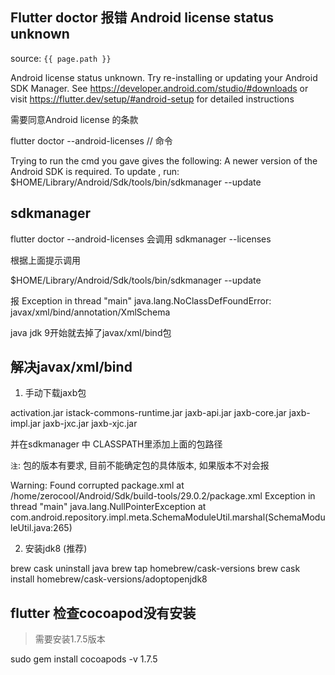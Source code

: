 ## Flutter doctor 报错 Android license status unknown
source: `{{ page.path }}`

  Android license status unknown.
  Try re-installing or updating your Android SDK Manager.
  See https://developer.android.com/studio/#downloads or visit https://flutter.dev/setup/#android-setup for
  detailed instructions

需要同意Android license 的条款

  flutter doctor --android-licenses // 命令
  
  Trying to run the cmd you gave gives the following: A newer version of the
  Android SDK is required. To update
  , run: $HOME/Library/Android/Sdk/tools/bin/sdkmanager --update

## sdkmanager

  flutter doctor --android-licenses 
  会调用 sdkmanager --licenses

  根据上面提示调用

  $HOME/Library/Android/Sdk/tools/bin/sdkmanager --update

报
  Exception in thread "main" java.lang.NoClassDefFoundError: javax/xml/bind/annotation/XmlSchema

java jdk 9开始就去掉了javax/xml/bind包

## 解决javax/xml/bind

1. 手动下载jaxb包

  activation.jar
  istack-commons-runtime.jar
  jaxb-api.jar
  jaxb-core.jar
  jaxb-impl.jar
  jaxb-jxc.jar
  jaxb-xjc.jar

并在sdkmanager 中 CLASSPATH里添加上面的包路径

`注`: 包的版本有要求, 目前不能确定包的具体版本, 如果版本不对会报
  
Warning: Found corrupted package.xml at /home/zerocool/Android/Sdk/build-tools/29.0.2/package.xml
Exception in thread "main" java.lang.NullPointerException
  at com.android.repository.impl.meta.SchemaModuleUtil.marshal(SchemaModuleUtil.java:265)

2. 安装jdk8 (推荐)

  brew cask uninstall java
  brew tap homebrew/cask-versions
  brew cask install homebrew/cask-versions/adoptopenjdk8

## flutter 检查cocoapod没有安装

> 需要安装1.7.5版本

  sudo gem install cocoapods -v 1.7.5
